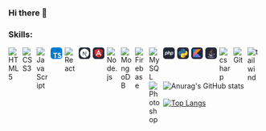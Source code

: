 ### Hi there 👋

### Skills:

<img align="left" alt="HTML5" width="23px" src="https://cdn.jsdelivr.net/gh/devicons/devicon/icons/html5/html5-original.svg" style="padding-right:5px;" />
<img align="left" alt="CSS3" width="23px" src="https://cdn.jsdelivr.net/gh/devicons/devicon/icons/css3/css3-original.svg" style="padding-right:5px;" />
<img align="left" alt="JavaScript" width="23px" src="https://cdn.jsdelivr.net/gh/devicons/devicon/icons/javascript/javascript-original.svg" style="padding-right:5px;" />
<img align="left" alt="TypeScript" width="23px" src="https://github.com/tandpfun/skill-icons/blob/main/icons/TypeScript.svg" style="padding-right:5px;" />
<img align="left" alt="React" width="23px" src="https://cdn.jsdelivr.net/gh/devicons/devicon/icons/react/react-original.svg" style="padding-right:5px;" />
<img align="left" alt="NextJS" width="23px" src="https://github.com/tandpfun/skill-icons/blob/main/icons/NextJS-Dark.svg" style="padding-right:5px;" />
<img align="left" alt="Angular" width="23px" src="https://github.com/tandpfun/skill-icons/blob/main/icons/Angular-Dark.svg" style="padding-right:5px;" />
<img align="left" alt="Node.js" width="23px" src="https://cdn.jsdelivr.net/gh/devicons/devicon/icons/nodejs/nodejs-original.svg" style="padding-right:5px;" />
<img align="left" alt="MongoDB" width="23px" src="https://cdn.jsdelivr.net/gh/devicons/devicon/icons/mongodb/mongodb-original.svg" style="padding-right:5px;" />
<img align="left" alt="Firebase" width="23px" src="https://www.vectorlogo.zone/logos/firebase/firebase-icon.svg" style="padding-right:5px;" />
<img align="left" alt="MySQL" width="23px" src="https://cdn.jsdelivr.net/gh/devicons/devicon/icons/mysql/mysql-original.svg" style="padding-right:5px;" />
<img align="left" alt="PHP" width="23px" src="https://github.com/tandpfun/skill-icons/blob/main/icons/PHP-Dark.svg" style="padding-right:5px;" />
<img align="left" alt="Python" width="23px" src="https://github.com/tandpfun/skill-icons/blob/main/icons/Python-Dark.svg" style="padding-right:5px;" />
<img align="left" alt="Kotlin" width="23px" src="https://github.com/tandpfun/skill-icons/blob/main/icons/Kotlin-Dark.svg" style="padding-right:5px;" />
<img align="left" alt="Java" width="23px" src="https://github.com/tandpfun/skill-icons/blob/main/icons/Java-Dark.svg" style="padding-right:5px;" />
<img align="left" alt="csharp" width="23px" src="https://cdn.cdnlogo.com/logos/c/27/c.svg" style="padding-right:5px;" />  
<img align="left" alt="Git" width="23px" src="https://cdn.jsdelivr.net/gh/devicons/devicon/icons/git/git-original.svg" style="padding-right:5px;" />
<!-- <img align="left" alt="mui" width="23px" src="https://cdn.cdnlogo.com/logos/m/57/material-ui.svg" style="padding-right:5px;" /> -->
<img align="left" alt="tailwind" width="23px" src="https://upload.wikimedia.org/wikipedia/commons/thumb/d/d5/Tailwind_CSS_Logo.svg/1200px-Tailwind_CSS_Logo.svg.png" style="padding-right:5px;" />
<img align="left" alt="Photoshop" width="23px" src="https://uxwing.com/wp-content/themes/uxwing/download/10-brands-and-social-media/adobe-photoshop.svg" style="padding-right:5px;" />


<!--
**younis3/younis3** is a ✨ _special_ ✨ repository because its `README.md` (this file) appears on your GitHub profile.

Here are some ideas to get you started:

- 🔭 I’m currently working on ...
- 🌱 I’m currently learning ...
- 👯 I’m looking to collaborate on ...
- 🤔 I’m looking for help with ...
- 💬 Ask me about ...
- 📫 How to reach me: ...
- 😄 Pronouns: ...
- ⚡ Fun fact: ...
-->

<br><br><br>
![Anurag's GitHub stats](https://github-readme-stats.vercel.app/api?username=anuraghazra&show_icons=true&theme=radical)
<br><br>
[![Top Langs](https://github-readme-stats.vercel.app/api/top-langs/?username=anuraghazra&layout=compact)](https://github.com/anuraghazra/github-readme-stats)
